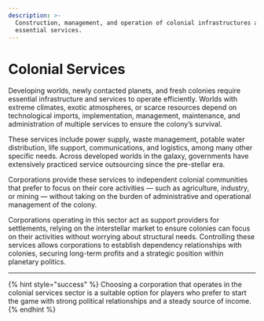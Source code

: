 ```yaml
---
description: >-
  Construction, management, and operation of colonial infrastructures and
  essential services.
---
```


# Colonial Services

Developing worlds, newly contacted planets, and fresh colonies require essential infrastructure and services to operate efficiently. Worlds with extreme climates, exotic atmospheres, or scarce resources depend on technological imports, implementation, management, maintenance, and administration of multiple services to ensure the colony’s survival.

These services include power supply, waste management, potable water distribution, life support, communications, and logistics, among many other specific needs. Across developed worlds in the galaxy, governments have extensively practiced service outsourcing since the pre-stellar era.

Corporations provide these services to independent colonial communities that prefer to focus on their core activities — such as agriculture, industry, or mining — without taking on the burden of administrative and operational management of the colony.

Corporations operating in this sector act as support providers for settlements, relying on the interstellar market to ensure colonies can focus on their activities without worrying about structural needs. Controlling these services allows corporations to establish dependency relationships with colonies, securing long-term profits and a strategic position within planetary politics.

***

{% hint style="success" %}
Choosing a corporation that operates in the colonial services sector is a suitable option for players who prefer to start the game with strong polítical relationships and a steady source of income.
{% endhint %}
